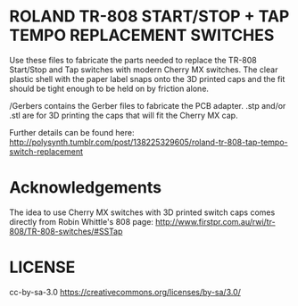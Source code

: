 ROLAND TR-808 START/STOP + TAP TEMPO REPLACEMENT SWITCHES
============

Use these files to fabricate the parts needed to replace the TR-808 Start/Stop and Tap switches with modern Cherry MX
switches. The clear plastic shell with the paper label snaps onto the 3D printed caps and the fit should be tight enough
to be held on by friction alone.

/Gerbers contains the Gerber files to fabricate the PCB adapter. .stp and/or .stl are for 3D printing the caps that will
fit the Cherry MX cap.


Further details can be found here:
http://polysynth.tumblr.com/post/138225329605/roland-tr-808-tap-tempo-switch-replacement

Acknowledgements
================
The idea to use Cherry MX switches with 3D printed switch caps comes directly from Robin Whittle's 808 page:
http://www.firstpr.com.au/rwi/tr-808/TR-808-switches/#SSTap

LICENSE
=======
cc-by-sa-3.0
https://creativecommons.org/licenses/by-sa/3.0/